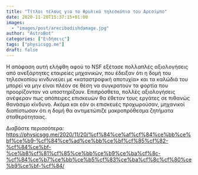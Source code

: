 ```yaml
---
title: "Τίτλοι τέλους για το θρυλικό τηλεσκόπιο του Αρεσίμπο"
date: 2020-11-20T15:37:15+01:00
images:
  - "images/post/arecibodishdamage.jpg"
author: "AstroBot"
categories: ["Ειδήσεις"]
tags: ["physicsgg.me"]
draft: false
---
```


H απόφαση αυτή ελήφθη αφού το NSF εξέτασε πολλαπλές αξιολογήσεις από ανεξάρτητες εταιρείες μηχανικών, που έδειξαν ότι η δομή του τηλεσκοπίου κινδυνεύει με «καταστροφική αποτυχία» και τα καλώδιά του μπορεί να μην είναι πλέον σε θέση να συγκρατούν τα φορτία που προορίζονταν να υποστηρίζουν. Επιπρόσθετα, πολλές αξιολογήσεις ανέφεραν πως απόπειρες επισκευών θα έθεταν τους εργάτες σε πιθανώς θανάσιμο κίνδυνο. Ακόμα και εάν οι επισκευές προχωρούσαν, μηχανικοί διαπίστωσαν ότι η δομή θα αντιμετώπιζε μακροπρόθεσμα ζητήματα σταθερότηταας.

Διαβάστε περισσότερα: https://physicsgg.me/2020/11/20/%cf%84%ce%af%cf%84%ce%bb%ce%bf%ce%b9-%cf%84%ce%ad%ce%bb%ce%bf%cf%85%cf%82-%cf%84%ce%bf-%ce%b8%cf%81%cf%85%ce%bb%ce%b9%ce%ba%cf%8c-%cf%84%ce%b7%ce%bb%ce%b5%cf%83%ce%ba%cf%8c%cf%80%ce%b9%ce%bf-%cf%84/
